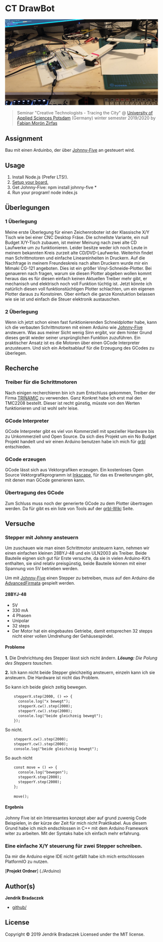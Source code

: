 # CT DrawBot

![Alternativer Text](pix/IMG_1128.jpg)

> Seminar "Creative Technologists - Tracing the City" @ [University of Applied Sciences Potsdam](https://github.com/FH-Potsdam/) (Germany) winter semester 2019/2020 by [Fabian Morón Zirfas](https://fabianmoronzirfas.me)

## Assignment

Bau mit einen Arduinbo, der über [Johnny-Five](http://johnny-five.io/) an gesteuert wird.

## Usage

1. Install Node.js (Prefer LTS!).
2. [Setup your board.](http://johnny-five.io/platform-support/)
3. Get Johnny-Five: npm install johnny-five \*
4. Run your program! node index.js

## Überlegungen

### 1 Überlegung

Meine erste Überlegung für einen Zeichenroboter ist der Klassische X/Y Tisch wie bei einer CNC Desktop Fräse. Die schnellste Variante, ein null Budget X/Y-Tisch zubauen, ist meiner Meinung nach zwei alte CD Laufwerke um zu funktionieren. Leider besitze weder ich noch Leute in meinem bekannten Kreis zurzeit alte CD/DVD-Laufwerke. Weiterhin findet man Schrittmotoren und einfache Lineareinheiten in Druckern. Auf die Nachfrage in meinem Freundeskreis nach alten Druckern wurde mir ein Mimaki CG-121 angeboten. Dies ist ein größer Vinyl-Schneide-Plotter. Bei genaueren nach fragen, warum sie diesen Plotter abgeben wollen kommt heraus das es für diesen einfach keinen Aktuellen Treiber mehr gibt, er mechanisch und elektrisch noch voll Funktion tüchtig ist. Jetzt könnte ich natürlich diesen voll funktionstüchtigen Plotter schlachten, um ein eigenen Plotter daraus zu Konstoiren. Ober einfach die ganze Konstuktion belassen wie sie ist und einfach die Steuer elektronik austauschen.

### 2 Überlegung

Wenn ich jetzt schon einen fast funktionierenden Schneidplotter habe, kann ich die verbauten Schrittmotoren mit einem Arduino wie [Johnny-Five](http://johnny-five.io/) ansteuern. Was aus meiner Sicht wenig Sinn ergibt, vor dem hinter Grund dieses gerät wieder seiner ursprünglichen Funktion zuzuführen. Ein praktischer Ansatz ist es die Motoren über einen GCode Interpreter anzusteuern.
Und sich ein Arbeitsablauf für die Erzeugung des GCodes zu überlegen.

## Recherche

### Treiber für die Schrittmotoren

Nach einigen recherchieren bin ich zum Entschluss gekommen, Treiber der Firma
[TRINAMIC](https://www.trinamic.com/products/drives/) zu verwenden. Ganz Konkret habe ich erst mal den TMC2208 bestellt. Dieser ist recht günstig, müsste von den Werten funktionieren und ist wohl sehr leise.

### GCode Interpreter

GCode Interpreter gibt es viel von Kommerziell mit spezieller Hardware bis zu Unkommerziell und Open Source.
Da sich dies Projekt um ein No Budget Projekt handelt und wir einen Arduino benutzen habe ich mich für [grbl](https://github.com/grbl/grbl) entschieden.

### GCode erzeugen

GCode lässt sich aus Vektorgrafiken erzeugen. Ein kostenloses Open Source Vektorgrafikprogramm ist [Inkscape](https://inkscape.org/), für das es Erweiterungen gibt, mit denen man GCode generieren kann.

### Übertragung des GCode

Zum Schluss muss noch der generierte GCode zu dem Plotter übertragen werden. Da für gibt es ein liste von Tools auf der [grbl-Wiki](https://github.com/grbl/grbl/wiki/Using-Grbl) Seite.

## Versuche

### Stepper mit Johnny ansteuern

Um zuschauen wie man einen Schrittmotor ansteuern kann, nehmen wir einen einfachen kleinen 28BYJ-48 und ein ULN2003 als Treiber. Beide Bauteile eignen sich gut für Erste versuche, da sie in vielen Arduino-Kit’s enthalten, sie sind relativ preisgünstig, beide Bauteile können mit einer Spannung von 5V betrieben werden.

Um mit [Johnny-Five](http://johnny-five.io/) einen Stepper zu betreiben, muss auf den Arduino die [AdvancedFirmata](https://github.com/soundanalogous/AdvancedFirmata) gespielt werden.

#### 28BYJ-48

- 5V
- 330 mA
- 4 Phasen
- Unipolar
- 32 steps
- Der Motor hat ein eingebautes Getriebe, damit entsprechen 32 stepps nicht einer vollen Umdrehung der Gehäusespindel.

#### Probleme

**1.**
Die Drehrichtung des Stepper lässt sich nicht ändern.
_**Lösung:** Die Polung des Steppers tauschen._

**2.**
Ich kann nicht beide Stepper gleichzeitig ansteuern, einzeln kann ich sie ansteuern. Die Hardware ist nicht das Problem.

So kann ich beide gleich zeitig bewegen.

        stepperX.step(2000, () => {
          console.log("x bewegt");
          stepperX.cw().step(2000);
          stepperY.cw().step(2000);
          console.log("beide gleichzeig bewegt");
        });

So nicht.

        stepperX.cw().step(2000);
        stepperY.cw().step(2000);
        console.log("beide gleichzeig bewegt");

So auch nicht

        const move = () => {
          console.log("bewegen");
          stepperX.step(2000);
          stepperY.step(2000);
        };

        move();

#### Ergebnis

Johnny Five ist ein Interesantes konzept aber auf grund zuwenig Code Beispielen, in der kürze der Zeit für mich nicht Praktikabel.
Aus diesem Grund habe ich mich endschlossen in C++ mit dem Arduino Framework witer zu arbeiten. Mit der Syntaks habe ich einfach mehr erfahrung.

### Eine einfache X/Y steuerung für zwei Stepper schreiben.

Da mir die Arduino eigne IDE nicht gefällt habe ich mich entschlossen PlatformIO zu nutzen.

[**Projekt Ordner**] (./Arduino)


## Author(s)

**Jendrik Bradaczek**

- [github/](https://github.com/dISCOeRG0sUM)

## License

Copyright © 2019 Jendrik Bradaczek
Licensed under the MIT license.
